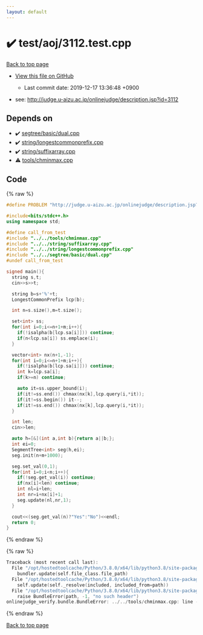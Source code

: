 ```yaml
---
layout: default
---
```


<!-- mathjax config similar to math.stackexchange -->
<script type="text/javascript" async
  src="https://cdnjs.cloudflare.com/ajax/libs/mathjax/2.7.5/MathJax.js?config=TeX-MML-AM_CHTML">
</script>
<script type="text/x-mathjax-config">
  MathJax.Hub.Config({
    TeX: { equationNumbers: { autoNumber: "AMS" }},
    tex2jax: {
      inlineMath: [ ['$','$'] ],
      processEscapes: true
    },
    "HTML-CSS": { matchFontHeight: false },
    displayAlign: "left",
    displayIndent: "2em"
  });
</script>

<script type="text/javascript" src="https://cdnjs.cloudflare.com/ajax/libs/jquery/3.4.1/jquery.min.js"></script>
<script src="https://cdn.jsdelivr.net/npm/jquery-balloon-js@1.1.2/jquery.balloon.min.js" integrity="sha256-ZEYs9VrgAeNuPvs15E39OsyOJaIkXEEt10fzxJ20+2I=" crossorigin="anonymous"></script>
<script type="text/javascript" src="../../../assets/js/copy-button.js"></script>
<link rel="stylesheet" href="../../../assets/css/copy-button.css" />


# :heavy_check_mark: test/aoj/3112.test.cpp

<a href="../../../index.html">Back to top page</a>

* <a href="{{ site.github.repository_url }}/blob/master/test/aoj/3112.test.cpp">View this file on GitHub</a>
    - Last commit date: 2019-12-17 13:36:48 +0900


* see: <a href="http://judge.u-aizu.ac.jp/onlinejudge/description.jsp?id=3112">http://judge.u-aizu.ac.jp/onlinejudge/description.jsp?id=3112</a>


## Depends on

* :heavy_check_mark: <a href="../../../library/segtree/basic/dual.cpp.html">segtree/basic/dual.cpp</a>
* :heavy_check_mark: <a href="../../../library/string/longestcommonprefix.cpp.html">string/longestcommonprefix.cpp</a>
* :heavy_check_mark: <a href="../../../library/string/suffixarray.cpp.html">string/suffixarray.cpp</a>
* :warning: <a href="../../../library/tools/chminmax.cpp.html">tools/chminmax.cpp</a>


## Code

<a id="unbundled"></a>
{% raw %}
```cpp
#define PROBLEM "http://judge.u-aizu.ac.jp/onlinejudge/description.jsp?id=3112"

#include<bits/stdc++.h>
using namespace std;

#define call_from_test
#include "../../tools/chminmax.cpp"
#include "../../string/suffixarray.cpp"
#include "../../string/longestcommonprefix.cpp"
#include "../../segtree/basic/dual.cpp"
#undef call_from_test

signed main(){
  string s,t;
  cin>>s>>t;

  string b=s+'%'+t;
  LongestCommonPrefix lcp(b);

  int n=s.size(),m=t.size();

  set<int> ss;
  for(int i=0;i<=n+1+m;i++){
    if(!isalpha(b[lcp.sa[i]])) continue;
    if(n<lcp.sa[i]) ss.emplace(i);
  }

  vector<int> nx(n+1,-1);
  for(int i=0;i<=n+1+m;i++){
    if(!isalpha(b[lcp.sa[i]])) continue;
    int k=lcp.sa[i];
    if(k>=n) continue;

    auto it=ss.upper_bound(i);
    if(it!=ss.end()) chmax(nx[k],lcp.query(i,*it));
    if(it!=ss.begin()) it--;
    if(it!=ss.end()) chmax(nx[k],lcp.query(i,*it));
  }

  int len;
  cin>>len;

  auto h=[&](int a,int b){return a||b;};
  int ei=0;
  SegmentTree<int> seg(h,ei);
  seg.init(n+m+1000);

  seg.set_val(0,1);
  for(int i=0;i<n;i++){
    if(!seg.get_val(i)) continue;
    if(nx[i]<len) continue;
    int nl=i+len;
    int nr=i+nx[i]+1;
    seg.update(nl,nr,1);
  }

  cout<<(seg.get_val(n)?"Yes":"No")<<endl;
  return 0;
}

```
{% endraw %}

<a id="bundled"></a>
{% raw %}
```cpp
Traceback (most recent call last):
  File "/opt/hostedtoolcache/Python/3.8.0/x64/lib/python3.8/site-packages/onlinejudge_verify/docs.py", line 345, in write_contents
    bundler.update(self.file_class.file_path)
  File "/opt/hostedtoolcache/Python/3.8.0/x64/lib/python3.8/site-packages/onlinejudge_verify/bundle.py", line 156, in update
    self.update(self._resolve(included, included_from=path))
  File "/opt/hostedtoolcache/Python/3.8.0/x64/lib/python3.8/site-packages/onlinejudge_verify/bundle.py", line 54, in _resolve
    raise BundleError(path, -1, "no such header")
onlinejudge_verify.bundle.BundleError: ../../tools/chminmax.cpp: line -1: no such header

```
{% endraw %}

<a href="../../../index.html">Back to top page</a>

